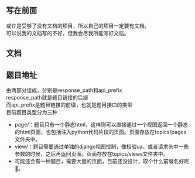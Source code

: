 ## 写在前面
或许是受够了没有文档的项目，所以自己的项目一定要有文档。  
可以说我的文档写的不好，但我会尽我所能写好文档。  
## 文档

## 题目地址

由两部分组成，分别是response_path和api_prefix  
response_path就是题目链接的后缀  
而api_prefix是题目链接的前缀，也就是题目接口的类型  
目前题目类型分为三种：  
- page/：题目只有一个静态html，这样则可以直接通过一个视图返回一个静态的html页面，也包括注入python代码片段的页面。页面存放在topics/pages文件夹中。
- view/：题目需要通过单独的django视图控制，像校验ua，或者请求头中一些参数的时候，之后再返回页面。页面存放在topics/views文件夹中。
- 可能还会有一种题目，需要大量的页面，目前还没设计，取个什么前缀名好呢🤔。